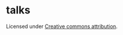 # talks

Licensed under [Creative commons attribution](http://creativecommons.org/licenses/by/4.0/).
